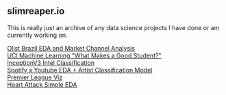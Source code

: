 ## slimreaper.io

This is really just an archive of any data science projects I have done or am currently working on. 

[Olist Brazil EDA and Market Channel Analysis](https://github.com/s1imreaper/datasci/blob/019930029e0016651032afbd8cdbefb7d28005ce/eda-and-rough-sentiment-analysis.ipynb) <br>
[UCI Machine Learning "What Makes a Good Student?"](https://github.com/s1imreaper/datasci/blob/777d4177366e874329acf19a55adeb957ade3661/what-makes-a-good-student-eda.ipynb) <br>
[InceptionV3 Intel Classification](https://github.com/s1imreaper/datasci/blob/c7a8b4877c8df4d172f138475404dd3c221c54c8/inceptionv3-88-classification.ipynb)<br>
[Spotify x Youtube EDA + Artist Classification Model](https://github.com/s1imreaper/datasci/blob/b48786d8e94dc1d183cd074eb5a63549f305f55c/spotify-yt-top-songs-eda-artist-classification.ipynb)<br>
[Premier League Viz](https://github.com/s1imreaper/datasci/blob/b48786d8e94dc1d183cd074eb5a63549f305f55c/premier-league-visualizations%20(1).ipynb)<br>
[Heart Attack Simple EDA](https://github.com/s1imreaper/datasci/blob/b48786d8e94dc1d183cd074eb5a63549f305f55c/simple-eda-on-heartattack-dataset.ipynb)


